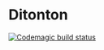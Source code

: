# Ditonton

[![Codemagic build status](https://api.codemagic.io/apps/625d08da5d82909635ec93df/625d08da5d82909635ec93de/status_badge.svg)](https://codemagic.io/apps/625d08da5d82909635ec93df/625d08da5d82909635ec93de/latest_build)
